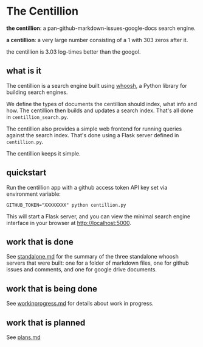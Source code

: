 # The Centillion

**the centillion**: a pan-github-markdown-issues-google-docs search engine.

**a centillion**: a very large number consisting of a 1 with 303 zeros after it.

the centillion is 3.03 log-times better than the googol.

## what is it

The centillion is a search engine built using [whoosh](https://whoosh.readthedocs.io/en/latest/intro.html),
a Python library for building search engines.

We define the types of documents the centillion should index,
what info and how. The centillion then builds and
updates a search index. That's all done in `centillion_search.py`.

The centillion also provides a simple web frontend for running
queries against the search index. That's done using a Flask server
defined in `centillion.py`.

The centillion keeps it simple.


## quickstart

Run the centillion app with a github access token API key set via
environment variable:

```
GITHUB_TOKEN="XXXXXXXX" python centillion.py
```

This will start a Flask server, and you can view the minimal search engine
interface in your browser at <http://localhost:5000>.


## work that is done

See [standalone.md](standalone.md) for the summary of
the three standalone whoosh servers that were built:
one for a folder of markdown files, one for github issues
and comments, and one for google drive documents.

## work that is being done

See [workinprogress.md](workinprogress.md) for details about
work in progress.

## work that is planned

See [plans.md](plans.md)


